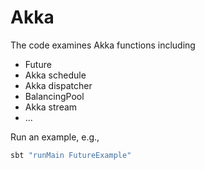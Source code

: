 # Akka
The code examines Akka functions including

- Future
- Akka schedule
- Akka dispatcher
- BalancingPool
- Akka stream
- ...

Run an example, e.g.,

```bash
sbt "runMain FutureExample"
```
